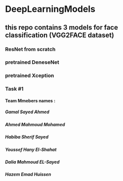 # DeepLearningModels

## this repo contains 3 models for face classification (VGG2FACE dataset)
### ResNet from scratch 
### pretrained DeneseNet
### pretrained Xception


### Task #1 
#### Team Mmebers names : 
##### Gamal Sayed Ahmed
##### Ahmed Mahmoud Mohamed
##### Habiba Sherif Sayed
##### Youssef Hany El-Shahat
##### Dalia Mahmoud EL-Sayed
##### Hazem Emad Huissen

